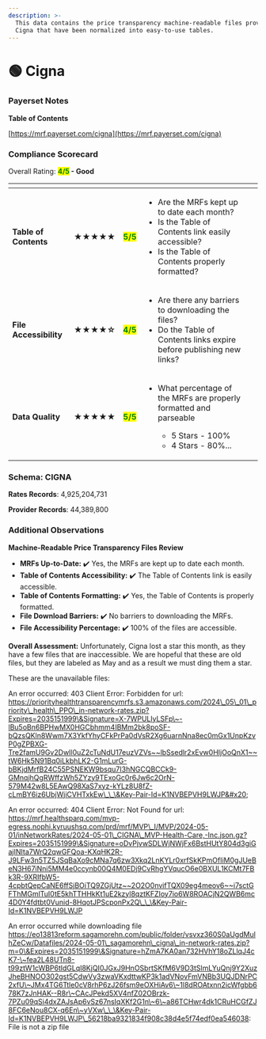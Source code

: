 ```yaml
---
description: >-
  This data contains the price transparency machine-readable files provided by
  Cigna that have been normalized into easy-to-use tables.
---
```


# 🟢 Cigna

### Payerset Notes

**Table of Contents**

[https://mrf.payerset.com/cigna](https://mrf.payerset.com/cigna)

### Compliance Scorecard

Overall Rating: <mark style="color:green;">**4/5**</mark>**&#x20;- Good**

<table data-view="cards"><thead><tr><th></th><th></th><th></th><th></th><th data-hidden data-card-cover data-type="files"></th></tr></thead><tbody><tr><td><strong>Table of Contents</strong></td><td><strong>★★★★★</strong></td><td><mark style="color:green;"><strong>5/5</strong></mark></td><td><ul><li>Are the MRFs kept up to date each month? </li><li>Is the Table of Contents link easily accessible?</li><li>Is the Table of Contents properly formatted?</li></ul></td><td></td></tr><tr><td><strong>File Accessibility</strong></td><td><strong>★★★★☆</strong></td><td><mark style="color:green;"><strong>4/5</strong></mark></td><td><ul><li>Are there any barriers to downloading the files?</li><li>Do the Table of Contents links expire before publishing new links?</li></ul></td><td></td></tr><tr><td><strong>Data Quality</strong></td><td><strong>★★★★★</strong></td><td><mark style="color:green;"><strong>5/5</strong></mark></td><td><ul><li><p>What percentage of the MRFs are properly formatted and parseable</p><ul><li>5 Stars - 100%</li><li>4 Stars - 80%...</li></ul></li></ul></td><td></td></tr></tbody></table>

### Schema: CIGNA

**Rates Records**: 4,925,204,731

**Provider Records**: 44,389,800

### Additional Observations

**Machine-Readable Price Transparency Files Review**

* **MRFs Up-to-Date:** ✔️ Yes, the MRFs are kept up to date each month.
* **Table of Contents Accessibility:** ✔️ The Table of Contents link is easily accessible.
* **Table of Contents Formatting:** ✔️ Yes, the Table of Contents is properly formatted.
* **File Download Barriers:** ✔️ No barriers to downloading the MRFs.
* **File Accessibility Percentage:** ✔️ 100% of the files are accessible.

**Overall Assessment:** Unfortunately, Cigna lost a star this month, as they have a few files that are inaccessible. We are hopeful that these are old files, but they are labeled as May and as a result we must ding them a star.

These are the unavailable files:

An error occurred: 403 Client Error: Forbidden for url: https://priorityhealthtransparencymrfs.s3.amazonaws.com/2024\_05\_01\_priority\_health\_PPO\_in-network-rates.zip?Expires=2035151999\&Signature=X-7WPULlyLSFp\~-lBu5oBn6BPHwMX0HGCbhmm4IBMm2bk8poSF-bQzsQKln8Wwm7X3YkfYhyCFkPrPa0dVsR2Xg6uarnNna8ec0mGx1UnpKzvP0gZPBXG-Tre2famU9Gv2DwIl0uZ2cTuNdU17euzVZVs~~lbSsedlr2xEvw0HIjOoQnX1~~tW6Hk5N91Bq0iLkbhLK2-G1mLurG-bBKjdMrfB24C55PSNEKW9bsqu7I3hNGCQBCCk9-GMnqjhQgRWffzWh5ZYzy9TExoGc0r6Jw6c2OrN-579M42w8L5EAwQ98XaS7xyz-kYLz8U8fZ-cLmBY6iz6UbjWjiCVHTxkEw\_\_\&Key-Pair-Id=K1NVBEPVH9LWJP&#x20;

An error occurred: 404 Client Error: Not Found for url: https://mrf.healthsparq.com/mvp-egress.nophi.kyruushsq.com/prd/mrf/MVP\_I/MVP/2024-05-01/inNetworkRates/2024-05-01\_CIGNA\_MVP-Health-Care,-Inc.json.gz?Expires=2035151999\&Signature=oDvPjvwSDLWjNWjFx6BstHUtY804d3giGajINIta7WrQ2qwGFQoa-KXqHK2R-J9LFw3n5TZ5JSqBaXo9cMNa7q6zw3Xkq2LnKYLr0xrfSkKPmOfIiM0gJUeBeN3H67iNni5MM4e0ccynb00Q4M0EDj9CvRhgYVqucO6e0BXUL1KCMt7FBk3R-9XRIfbW5-4cpbtQepCaNE6ffSjBOiTQ9ZGjUtz~~2O2O0nvifTQX09eg4meov6~~i7sctGFThMGmlTuI0tE5khTTHHkKt1uE2kzyl8qztKFZIoy7io6W8ROACjN2QWB6mc4D0Y4fdtbt0Vunid-8HqotJPScponPx2Q\_\_\&Key-Pair-Id=K1NVBEPVH9LWJP

An error occurred while downloading file https://eo13813reform.sagamorehn.com/public/folder/vsvxz360S0aUgdMulhZeCw/Datafiles/2024-05-01\_sagamorehn\_cigna\_in-network-rates.zip?m=0\&Expires=2035151999\&Signature=hZmA7KA0an732HVhY18oZLlqJ4cK7-\~fea2L48UTn8-t99ztW1cWBP6tldGLqI8KjQI0JGxJ9HnOSbrtSKfM6V9D3tSlmLYuQnj9Y2XuzJheBHNOO302gst5CdwVy3zwaVKxdttwKP3k1adVNovFmVNBb3UQJDNrPC2xfU\~JMx4TG6Ttle0cV8rhP6zJ26fsm9eOXHiAv6\~1l8dROAtxnn2icWfgbb678K7zJnHAK--R8r\~CAcJPekd5XV4nfZ02OBrzk-7PZu09qSi4dxZAJsAp6vSz67nsIqXKf2G1n\~6\~a86TCHwr4dk1CRuHCGfZJ8FC6eNou8CX-q6En\~yVXw\_\_\&Key-Pair-Id=K1NVBEPVH9LWJP\_56218ba9321834f908c38d4e5f74edf0ea546038: File is not a zip file
